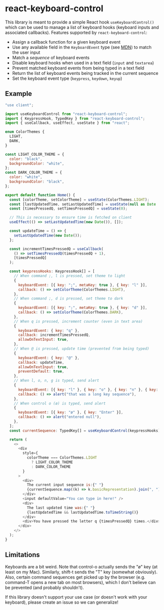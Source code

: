 # react-keyboard-control

This library is meant to provide a simple React hook `useKeyboardControl()` which can be used to manage a list of keyboard hooks (keyboard inputs and associated callbacks). Features supported by `react-keyboard-control`:

- Assign a callback function for a given keyboard event
- Use any available field in the `KeyboardEvent` type (see [MDN](https://developer.mozilla.org/en-US/docs/Web/API/KeyboardEvent/isComposing)) to match the user input
- Match a _sequence_ of keyboard events
- Disable keyboard hooks when used in a text field (`input` and `textarea`)
- Prevent matched keyboard events from being typed in a text field
- Return the list of keyboard events being tracked in the current sequence
- Set the keyboard event type (`keypress`, `keydown`, `keyup`)

## Example

```js
"use client";

import useKeyboardControl from "react-keyboard-control";
import { KeypressHook, TypedKey } from "react-keyboard-control";
import { useCallback, useEffect, useState } from "react";

enum ColorThemes {
  LIGHT,
  DARK,
}

const LIGHT_COLOR_THEME = {
  color: "black",
  backgroundColor: "white",
};
const DARK_COLOR_THEME = {
  color: "white",
  backgroundColor: "black",
};

export default function Home() {
  const [colorTheme, setColorTheme] = useState(ColorThemes.LIGHT);
  const [lastUpdatedTime, setLastUpdatedTime] = useState(null as Date | null);
  const [timesPressedQ, setTimesPressedQ] = useState(0);

  // This is necessary to ensure time is fetched on client
  useEffect(() => setLastUpdatedTime(new Date()), []);

  const updateTime = () => {
    setLastUpdatedTime(new Date());
  };

  const incrementTimesPressedQ = useCallback(
    () => setTimesPressedQ(timesPressedQ + 1),
    [timesPressedQ]
  );

  const keypressHooks: KeypressHook[] = [
    // When command ;, l is pressed, set theme to light
    {
      keyboardEvent: [{ key: ";", metaKey: true }, { key: "l" }],
      callback: () => setColorTheme(ColorThemes.LIGHT),
    },
    // When command ;, d is pressed, set theme to dark
    {
      keyboardEvent: [{ key: ";", metaKey: true }, { key: "d" }],
      callback: () => setColorTheme(ColorThemes.DARK),
    },
    // When q is pressed, increment counter (even in text area)
    {
      keyboardEvent: { key: "q" },
      callback: incrementTimesPressedQ,
      allowOnTextInput: true,
    },
    // When @ is pressed, update time (prevented from being typed)
    {
      keyboardEvent: { key: "@" },
      callback: updateTime,
      allowOnTextInput: true,
      preventDefault: true,
    },
    // When l, o, n, g is typed, send alert
    {
      keyboardEvent: [{ key: "l" }, { key: "o" }, { key: "n" }, { key: "g" }],
      callback: () => alert("that was a long key sequence"),
    },
    // When control o (ø) is typed, send alert
    {
      keyboardEvent: [{ key: "ø" }, { key: "Enter" }],
      callback: () => alert("entered null"),
    },
  ];
  const currentSequence: TypedKey[] = useKeyboardControl(keypressHooks);

  return (
    <>
      <div
        style={
          colorTheme === ColorThemes.LIGHT
            ? LIGHT_COLOR_THEME
            : DARK_COLOR_THEME
        }
      >
        <div>
          The current input sequence is:{" "}
          {currentSequence.map((k) => k.basicRepresentation).join(", ")}
        </div>
        <input defaultValue="You can type in here!" />
        <div>
          The last updated time was:{" "}
          {lastUpdatedTime && lastUpdatedTime.toTimeString()}
        </div>
        <div>You have pressed the letter q {timesPressedQ} times.</div>
      </div>
    </>
  );
}
```

## Limitations

Keyboards are a bit weird. Note that control-o actually sends the "ø" key (at least on my Mac). Similarly, shift-t sends the "T" key (somewhat obviously). Also, certain command sequences get picked up by the browser (e.g. command-T opens a new tab on most browsers), which I don't believe can be prevented (and probably shouldn't).

If this library doesn't support your use case (or doesn't work with your keyboard), please create an issue so we can generalize!
